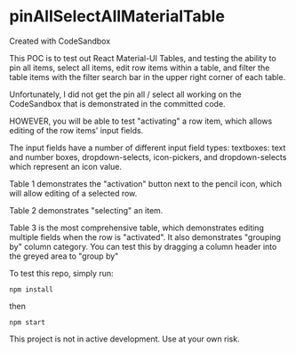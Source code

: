 # pinAllSelectAllMaterialTable
Created with CodeSandbox

This POC is to test out React Material-UI Tables, and testing the ability to pin all items, select all items, edit row items within a table, and filter the table items with the filter search bar in the upper right corner of each table.

Unfortunately, I did not get the pin all / select all working on the CodeSandbox that is demonstrated in the committed code.

HOWEVER, you will be able to test "activating" a row item, which allows editing of the row items' input fields. 

The input fields have a number of different input field types: textboxes: text and number boxes, dropdown-selects, icon-pickers, and dropdown-selects which represent an icon value.

Table 1 demonstrates the "activation" button next to the pencil icon, which will allow editing of a selected row.

Table 2 demonstrates "selecting" an item.

Table 3 is the most comprehensive table, which demonstrates editing multiple fields when the row is "activated".
It also demonstrates "grouping by" column category.  You can test this by dragging a column header into the greyed area to "group by"

To test this repo, simply run:

`npm install`

then 

`npm start`

This project is not in active development. Use at your own risk.
